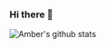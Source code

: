 ### Hi there 👋

<!--
**AmberMattis/AmberMattis** is a ✨ _special_ ✨ repository because its `README.md` (this file) appears on your GitHub profile.

Here are some ideas to get you started:

- 🔭 I’m currently working on ...
- 🌱 I’m currently learning ...
- 👯 I’m looking to collaborate on ...
- 🤔 I’m looking for help with ...
- 💬 Ask me about ...
- 📫 How to reach me: ...
- 😄 Pronouns: ...
- ⚡ Fun fact: ...
-->
![Amber's github stats](https://github-readme-stats.vercel.app/api?username=Mdbaker19&show_icons=true&theme=tokyonight)

